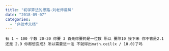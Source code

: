 ```yaml
---
title: "初学算法的思路-刘老师讲解"
date: "2018-09-07"
categories: 
  - "非技术文档"
---
```


`有 1 ~ 100 个数 20-30 你要 3 首先你要的是一位数 所以 要除10 接下来 你不管是2.1还是 2.9 你都想变成3 所以需要进一法 不就得出math.ceil(x / 10.0)了吗`
